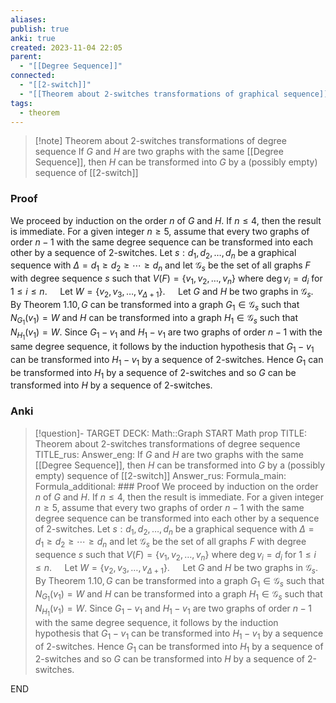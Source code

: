 ```yaml
---
aliases: 
publish: true
anki: true
created: 2023-11-04 22:05
parent:
  - "[[Degree Sequence]]"
connected:
  - "[[2-switch]]"
  - "[[Theorem about 2-switches transformations of graphical sequence]]"
tags:
  - theorem
---
```


> [!note] Theorem about 2-switches transformations of degree sequence
If $G$ and $H$ are two graphs with the same [[Degree Sequence]], then $H$ can be transformed into $G$ by a (possibly empty) sequence of [[2-switch]]

### Proof
We proceed by induction on the order $n$ of $G$ and $H.$ If $n\leq 4,$ then the result is immediate. For a given integer $n\geq5$, assume that every two graphs of order $n-1$ with the same degree sequence can be transformed into each other by a sequence of 2-switches. Let $s:d_1,d_2,\ldots,d_n$ be a graphical sequence with $\Delta=d_1\geq d_2\geq\cdots\geq d_n$ and let $\mathcal{G}_s$ be the set of all graphs $F$ with degree sequence $s$ such that $V(F)=\{v_1,v_2,\ldots,v_n\}$ where $\deg v_i=d_i$ for $1\leq i\leq n.\quad$ Let $W= \{ v_2, v_3, \ldots , v_{\Delta+ 1}\} .\quad$ Let $G$ and $H$ be two graphs in $\mathcal{G}_s.$ By Theorem $1.10,G$ can be transformed into a graph $G_1\in\mathcal{G}_s$ such that $N_{G_1}(v_1)=W$ and $H$ can be transformed into a graph $H_1\in\mathcal{G}_s$ such that $N_{H_1}(v_1)=W.$ Since $G_1- v_1$ and $H_1- v_1$ are two graphs of order $n-1$ with the same degree sequence, it follows by the induction hypothesis that $G_1-v_1$ can be transformed into $H_1-v_1$ by a sequence of 2-switches. Hence $G_{1}$ can be transformed into $H_{1}$ by a sequence of 2-switches and so $G$ can be transformed into $H$ by a sequence of 2-switches.

### Anki
> [!question]-
TARGET DECK: Math::Graph
START
Math prop
TITLE: Theorem about 2-switches transformations of degree sequence
TITLE_rus: 
Answer_eng: If $G$ and $H$ are two graphs with the same [[Degree Sequence]], then $H$ can be transformed into $G$ by a (possibly empty) sequence of [[2-switch]]
Answer_rus: 
Formula_main: 
Formula_additional: ### Proof
We proceed by induction on the order $n$ of $G$ and $H.$ If $n\leq 4,$ then the result is immediate. For a given integer $n\geq5$, assume that every two graphs of order $n-1$ with the same degree sequence can be transformed into each other by a sequence of 2-switches. Let $s:d_1,d_2,\ldots,d_n$ be a graphical sequence with $\Delta=d_1\geq d_2\geq\cdots\geq d_n$ and let $\mathcal{G}_s$ be the set of all graphs $F$ with degree sequence $s$ such that $V(F)=\{v_1,v_2,\ldots,v_n\}$ where $\deg v_i=d_i$ for $1\leq i\leq n.\quad$ Let $W= \{ v_2, v_3, \ldots , v_{\Delta+ 1}\} .\quad$ Let $G$ and $H$ be two graphs in $\mathcal{G}_s.$ By Theorem $1.10,G$ can be transformed into a graph $G_1\in\mathcal{G}_s$ such that $N_{G_1}(v_1)=W$ and $H$ can be transformed into a graph $H_1\in\mathcal{G}_s$ such that $N_{H_1}(v_1)=W.$ Since $G_1- v_1$ and $H_1- v_1$ are two graphs of order $n-1$ with the same degree sequence, it follows by the induction hypothesis that $G_1-v_1$ can be transformed into $H_1-v_1$ by a sequence of 2-switches. Hence $G_{1}$ can be transformed into $H_{1}$ by a sequence of 2-switches and so $G$ can be transformed into $H$ by a sequence of 2-switches.
<!--ID: 1699170574046-->
END












